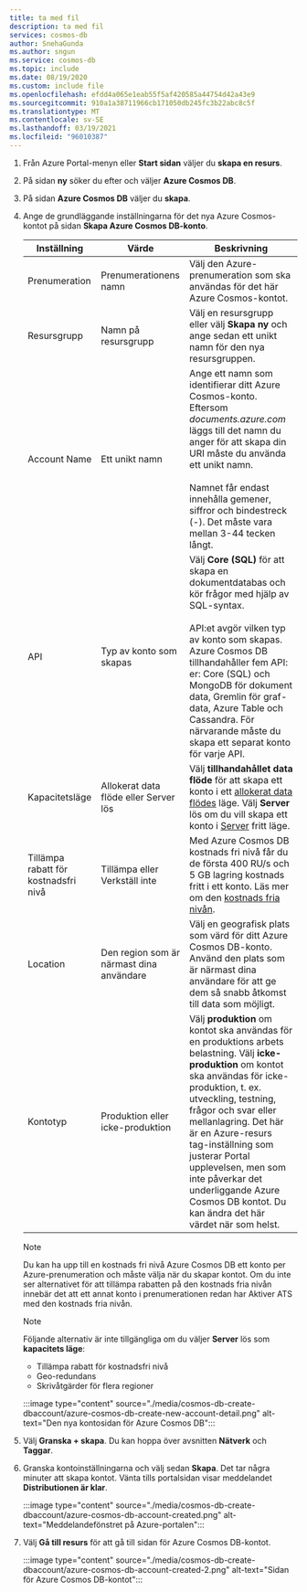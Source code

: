 ```yaml
---
title: ta med fil
description: ta med fil
services: cosmos-db
author: SnehaGunda
ms.author: sngun
ms.service: cosmos-db
ms.topic: include
ms.date: 08/19/2020
ms.custom: include file
ms.openlocfilehash: efdd4a065e1eab55f5af420585a44754d42a43e9
ms.sourcegitcommit: 910a1a38711966cb171050db245fc3b22abc8c5f
ms.translationtype: MT
ms.contentlocale: sv-SE
ms.lasthandoff: 03/19/2021
ms.locfileid: "96010387"
---
```

1. Från Azure Portal-menyn eller **Start sidan** väljer du **skapa en resurs**.

1. På sidan **ny** söker du efter och väljer **Azure Cosmos DB**.

1. På sidan **Azure Cosmos DB** väljer du **skapa**.

1. Ange de grundläggande inställningarna för det nya Azure Cosmos-kontot på sidan **Skapa Azure Cosmos DB-konto**. 

    |Inställning|Värde|Beskrivning |
    |---|---|---|
    |Prenumeration|Prenumerationens namn|Välj den Azure-prenumeration som ska användas för det här Azure Cosmos-kontot. |
    |Resursgrupp|Namn på resursgrupp|Välj en resursgrupp eller välj **Skapa ny** och ange sedan ett unikt namn för den nya resursgruppen. |
    |Account Name|Ett unikt namn|Ange ett namn som identifierar ditt Azure Cosmos-konto. Eftersom *documents.azure.com* läggs till det namn du anger för att skapa din URI måste du använda ett unikt namn.<br><br>Namnet får endast innehålla gemener, siffror och bindestreck (-). Det måste vara mellan 3-44 tecken långt.|
    |API|Typ av konto som skapas|Välj **Core (SQL)** för att skapa en dokumentdatabas och kör frågor med hjälp av SQL-syntax. <br><br>API:et avgör vilken typ av konto som skapas. Azure Cosmos DB tillhandahåller fem API: er: Core (SQL) och MongoDB för dokument data, Gremlin för graf-data, Azure Table och Cassandra. För närvarande måste du skapa ett separat konto för varje API. |
    |Kapacitetsläge|Allokerat data flöde eller Server lös|Välj **tillhandahållet data flöde** för att skapa ett konto i ett [allokerat data flödes](../articles/cosmos-db/set-throughput.md) läge. Välj **Server** lös om du vill skapa ett konto i [Server](../articles/cosmos-db/serverless.md) fritt läge.|
    |Tillämpa rabatt för kostnadsfri nivå|Tillämpa eller Verkställ inte|Med Azure Cosmos DB kostnads fri nivå får du de första 400 RU/s och 5 GB lagring kostnads fritt i ett konto. Läs mer om den [kostnads fria nivån](https://azure.microsoft.com/pricing/details/cosmos-db/).|
    |Location|Den region som är närmast dina användare|Välj en geografisk plats som värd för ditt Azure Cosmos DB-konto. Använd den plats som är närmast dina användare för att ge dem så snabb åtkomst till data som möjligt.|
    |Kontotyp|Produktion eller icke-produktion|Välj **produktion** om kontot ska användas för en produktions arbets belastning. Välj **icke-produktion** om kontot ska användas för icke-produktion, t. ex. utveckling, testning, frågor och svar eller mellanlagring. Det här är en Azure-resurs tag-inställning som justerar Portal upplevelsen, men som inte påverkar det underliggande Azure Cosmos DB kontot. Du kan ändra det här värdet när som helst.|

    > [!NOTE]
    > Du kan ha upp till en kostnads fri nivå Azure Cosmos DB ett konto per Azure-prenumeration och måste välja när du skapar kontot. Om du inte ser alternativet för att tillämpa rabatten på den kostnads fria nivån innebär det att ett annat konto i prenumerationen redan har Aktiver ATS med den kostnads fria nivån.
   
    > [!NOTE]
    > Följande alternativ är inte tillgängliga om du väljer **Server** lös som **kapacitets läge**:
    > - Tillämpa rabatt för kostnadsfri nivå
    > - Geo-redundans
    > - Skrivåtgärder för flera regioner
    
    :::image type="content" source="./media/cosmos-db-create-dbaccount/azure-cosmos-db-create-new-account-detail.png" alt-text="Den nya kontosidan för Azure Cosmos DB":::

1. Välj **Granska + skapa**. Du kan hoppa över avsnitten **Nätverk** och **Taggar**.

1. Granska kontoinställningarna och välj sedan **Skapa**. Det tar några minuter att skapa kontot. Vänta tills portalsidan visar meddelandet **Distributionen är klar**. 

    :::image type="content" source="./media/cosmos-db-create-dbaccount/azure-cosmos-db-account-created.png" alt-text="Meddelandefönstret på Azure-portalen":::

1. Välj **Gå till resurs** för att gå till sidan för Azure Cosmos DB-kontot. 

    :::image type="content" source="./media/cosmos-db-create-dbaccount/azure-cosmos-db-account-created-2.png" alt-text="Sidan för Azure Cosmos DB-kontot":::
